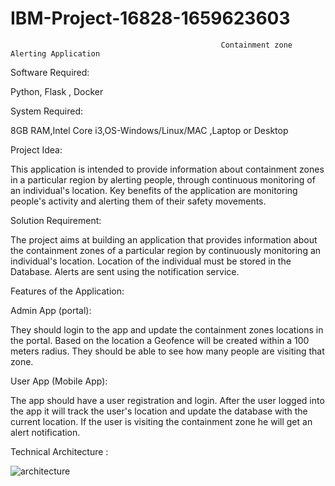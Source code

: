 # IBM-Project-16828-1659623603
                                                   Containment zone Alerting Application

Software Required:

Python, Flask , Docker

System Required:

8GB RAM,Intel Core i3,OS-Windows/Linux/MAC ,Laptop or Desktop

Project Idea:

This application is intended to provide information about containment zones in a particular region by alerting people, through continuous monitoring of an individual's location.  Key benefits of the application are monitoring people's activity and alerting them of their safety movements.

Solution Requirement:

The project aims at building an application that provides information about the containment zones of a particular region by continuously monitoring an individual's location. Location of the individual must be stored in the Database. Alerts are sent using the notification service. 


Features of the Application:

Admin App (portal):

They should login to the app and update the containment zones locations in the portal.  Based on the location a Geofence will be created within a 100 meters radius.  They should be able to see how many people are visiting that zone.

User App (Mobile App):

The app should have a user registration and login.  After the user logged into the app it will  track the user's location and update the database with the current location.  If the user is visiting the containment zone he will get an alert notification.


Technical Architecture :

![architecture](https://user-images.githubusercontent.com/115345206/195252156-649f6614-4fc9-48e8-9325-fa28f306bdd2.png)
